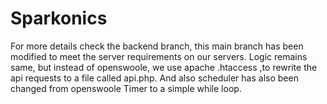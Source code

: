 # Sparkonics

For more details check the backend branch, this main branch has been modified to meet the server requirements on our servers.
Logic remains same, but instead of openswoole, we use apache .htaccess ,to rewrite the api requests to a file called api.php.
And also scheduler has also been changed from openswoole Timer to a simple while loop.




